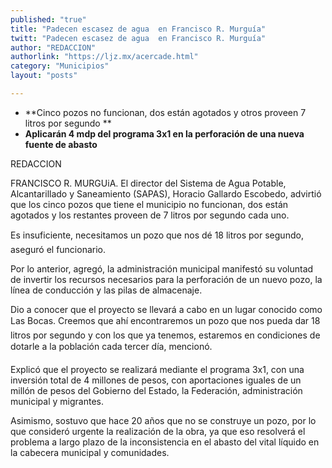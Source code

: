 ```yaml
---
published: "true"
title: "Padecen escasez de agua  en Francisco R. Murguía"
twitt: "Padecen escasez de agua  en Francisco R. Murguía"
author: "REDACCION"
authorlink: "https://ljz.mx/acercade.html"
category: "Municipios"
layout: "posts"

---
```


*   **Cinco pozos no funcionan, dos están agotados y otros proveen 7 litros por segundo **
*   **Aplicarán 4 mdp del programa 3x1 en la perforación de una nueva fuente de abasto**


  REDACCION



  FRANCISCO R. MURGUiA. El director del Sistema de Agua Potable, Alcantarillado y Saneamiento (SAPAS), Horacio Gallardo Escobedo, advirtió que los cinco pozos que tiene el municipio no funcionan, dos están agotados y los restantes proveen de 7 litros por segundo cada uno.



  Es insuficiente, necesitamos un pozo que nos dé 18 litros por segundo, aseguró el funcionario.



  Por lo anterior, agregó, la administración municipal manifestó su voluntad de invertir los recursos necesarios para la perforación de un nuevo pozo, la línea de conducción y las pilas de almacenaje.



  Dio a conocer que el proyecto se llevará a cabo en un lugar conocido como Las Bocas. Creemos que ahí encontraremos un pozo que nos pueda dar 18 litros por segundo y con los que ya tenemos, estaremos en condiciones de dotarle a la población cada tercer día, mencionó.



  Explicó que el proyecto se realizará mediante el programa 3x1, con una inversión total de 4 millones de pesos, con aportaciones iguales de un millón de pesos del Gobierno del Estado, la Federación, administración municipal y migrantes.



  Asimismo, sostuvo que hace 20 años que no se construye un pozo, por lo que consideró urgente la realización de la obra, ya que eso resolverá el problema a largo plazo de la inconsistencia en el abasto del vital líquido en la cabecera municipal y comunidades.

